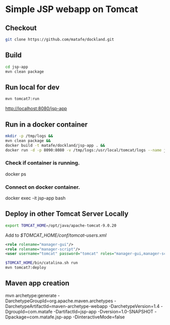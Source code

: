 # Simple JSP webapp on Tomcat

## Checkout 
```bash
git clone https://github.com/matafe/dockland.git
````

## Build
```bash
cd jsp-app
mvn clean package
```

## Run local for dev
```bash
mvn tomcat7:run
````

[http://localhost:8080/jsp-app](http://localhost:8080/jsp-app)

## Run in a docker container
```bash
mkdir -p /tmp/logs &&
mvn clean package && 
docker build -t matafe/dockland/jsp-app . && 
docker run -d -p 8090:8080 -v /tmp/logs:/usr/local/tomcat/logs --name jsp-app matafe/dockland/jsp-app
````

### Check if container is running.
docker ps


### Connect on docker container.
docker exec -it jsp-app bash

## Deploy in other Tomcat Server Locally

```bash
export TOMCAT_HOME=/opt/java/apache-tomcat-9.0.20
````

Add to *$TOMCAT_HOME/conf/tomcat-users.xml*

```xml
<role rolename="manager-gui"/>
<role rolename="manager-script"/>
<user username="tomcat" password="tomcat" roles="manager-gui,manager-script"/>
```

```bash
$TOMCAT_HOME/bin/catalina.sh run
mvn tomcat7:deploy
```

## Maven app creation
 mvn archetype:generate -DarchetypeGroupId=org.apache.maven.archetypes -DarchetypeArtifactId=maven-archetype-webapp -DarchetypeVersion=1.4 -DgroupId=com.matafe -DartifactId=jsp-app -Dversion=1.0-SNAPSHOT -Dpackage=com.matafe.jsp-app -DinteractiveMode=false